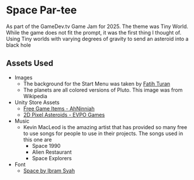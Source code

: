 # Space Par-tee

As part of the GameDev.tv Game Jam for 2025. The theme was Tiny World. While the game does not fit the prompt, it was the first thing I thought of. Using Tiny worlds with varying degrees of gravity to send an asteroid into a black hole

## Assets Used

 - Images
	 - The background for the Start Menu was taken by [Fatih Turan](https://www.pexels.com/photo/the-milky-way-over-the-ocean-27519471/) 
	 - The planets are all colored versions of Pluto. This image was from Wikipedia
- Unity Store Assets
	 - [Free Game Items - AhNinniah](https://assetstore.unity.com/packages/p/free-game-items-131764)
	 - [2D Pixel Asteroids - EVPO Games](https://assetstore.unity.com/packages/2d/environments/2d-pixel-asteroids-136477)
- Music
	 - Kevin MacLeod is the amazing artist that has provided so many free to use songs for people to use in their projects. The songs used in this one are
		 - Space 1990
		 - Alien Restaurant
		 - Space Explorers
- Font
	- [Space by Ibram Syah](https://www.dafont.com/space-3.font)
